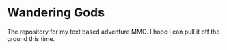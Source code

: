 # Wandering Gods

The repository for my text based adventure MMO. I hope I can pull
it off the ground this time.